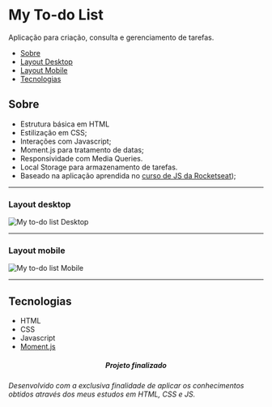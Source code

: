 # My To-do List 
Aplicação para criação, consulta e gerenciamento de tarefas.

<!--ts-->
   * [Sobre](#sobre)
   * [Layout Desktop](#layout-desktop)
   * [Layout Mobile](#layout-mobile)
   * [Tecnologias](#tecnologias)
<!--te-->

## Sobre
- Estrutura básica em HTML 
- Estilização em CSS;
- Interações com Javascript;
- Moment.js para tratamento de datas;
- Responsividade com Media Queries.
- Local Storage para armazenamento de tarefas.
- Baseado na aplicação aprendida no [curso de JS da Rocketseat](https://rocketseat.com.br/starter/curso-gratuito-javascript "Curso de Javascript da Rocketseat"));

------------

### Layout desktop
![My to-do list Desktop](https://i.imgur.com/YbystJq.png "My to-do list Desktop")

------------

### Layout mobile
![My to-do list Mobile](https://i.imgur.com/yOTWiUQ.png "My to-do list Mobile")

------------

## Tecnologias 
- HTML
- CSS
- Javascript
- [Moment.js](https://momentjs.com/ "Moment.js")

<h5 align="center"> Projeto finalizado</h5>

###### *Desenvolvido com a exclusiva finalidade de aplicar os conhecimentos obtidos através dos meus estudos em HTML, CSS e JS.*
